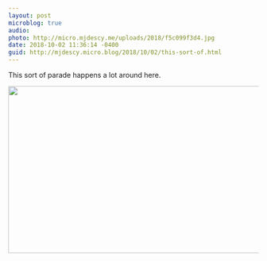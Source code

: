 ```yaml
---
layout: post
microblog: true
audio: 
photo: http://micro.mjdescy.me/uploads/2018/f5c099f3d4.jpg
date: 2018-10-02 11:36:14 -0400
guid: http://mjdescy.micro.blog/2018/10/02/this-sort-of.html
---
```

This sort of parade happens a lot around here.

<img src="http://micro.mjdescy.me/uploads/2018/f5c099f3d4.jpg" width="600" height="337" />
